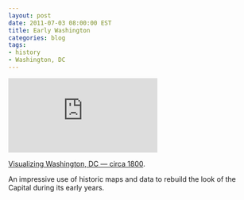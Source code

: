 ```yaml
---
layout: post
date: 2011-07-03 08:00:00 EST
title: Early Washington
categories: blog
tags:
- history
- Washington, DC
---
```


<div class="embed">
<iframe src="http://www.youtube.com/embed/eKY45I9Bsho?rel=0" frameborder="0">Early DC.</iframe>
</div>

[Visualizing Washington, DC — circa 1800](http://www.maproomblog.com/2011/06/visualizing_early_washington.php).

An impressive use of historic maps and data to rebuild the look of the Capital during its early years.
